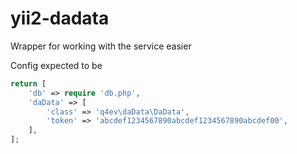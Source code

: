 # yii2-dadata
Wrapper for working with the service easier

Config expected to be

```php
return [
    'db' => require 'db.php',
    'daData' => [
        'class' => 'q4ev\daData\DaData',
        'token' => 'abcdef1234567890abcdef1234567890abcdef00',    
    ],
];
```